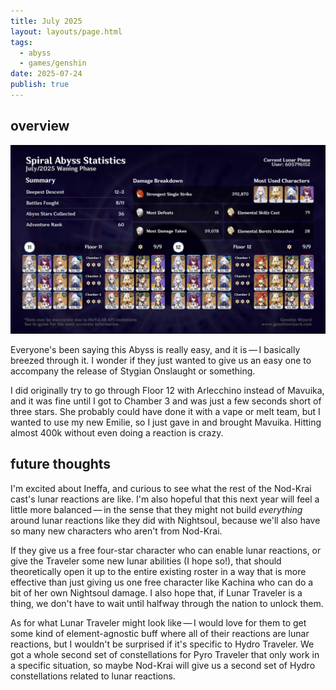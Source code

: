 ```yaml
---
title: July 2025
layout: layouts/page.html
tags:
  - abyss
  - games/genshin
date: 2025-07-24
publish: true
---
```

## overview
![Abyss Overview](./photos/07-25_abyss.png)

Everyone's been saying this Abyss is really easy, and it is — I basically breezed through it. I wonder if they just wanted to give us an easy one to accompany the release of Stygian Onslaught or something.

I did originally try to go through Floor 12 with Arlecchino instead of Mavuika, and it was fine until I got to Chamber 3 and was just a few seconds short of three stars. She probably could have done it with a vape or melt team, but I wanted to use my new Emilie, so I just gave in and brought Mavuika. Hitting almost 400k without even doing a reaction is crazy.

## future thoughts
I'm excited about Ineffa, and curious to see what the rest of the Nod-Krai cast's lunar reactions are like. I'm also hopeful that this next year will feel a little more balanced — in the sense that they might not build *everything* around lunar reactions like they did with Nightsoul, because we'll also have so many new characters who aren't from Nod-Krai.

If they give us a free four-star character who can enable lunar reactions, or give the Traveler some new lunar abilities (I hope so!), that should theoretically open it up to the entire existing roster in a way that is more effective than just giving us one free character like Kachina who can do a bit of her own Nightsoul damage. I also hope that, if Lunar Traveler is a thing, we don't have to wait until halfway through the nation to unlock them.

As for what Lunar Traveler might look like — I would love for them to get some kind of element-agnostic buff where all of their reactions are lunar reactions, but I wouldn't be surprised if it's specific to Hydro Traveler. We got a whole second set of constellations for Pyro Traveler that only work in a specific situation, so maybe Nod-Krai will give us a second set of Hydro constellations related to lunar reactions.